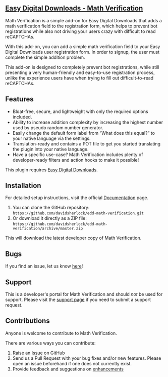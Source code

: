 ## [Easy Digital Downloads - Math Verification](https://sellcomet.com/downloads/math-verification/)

Math Verification is a simple add-on for Easy Digital Downloads that adds a math verification field to the registration form, which helps to prevent bot registrations while also not driving your users crazy with difficult to read reCAPTCHAs.

With this add-on, you can add a simple math verification field to your Easy Digital Downloads user registration form. In order to signup, the user must complete the simple addition problem.

This add-on is designed to completely prevent bot registrations, while still presenting a very human-friendly and easy-to-use registration process, unlike the experience users have when trying to fill out difficult-to-read reCAPTCHAs.

## Features

* Bloat-free, secure, and lightweight with only the required options included.
* Ability to increase addition complexity by increasing the highest number used by pseudo random number generator.
* Easily change the default form label from “What does this equal?” to your native language via the settings.
* Translation-ready and contains a POT file to get you started translating the plugin into your native language.
* Have a specific use-case? Math Verification includes plenty of developer-ready filters and action hooks to make it possible!

This plugin requires [Easy Digital Downloads](http://wordpress.org/extend/plugins/easy-digital-downloads/).

## Installation

For detailed setup instructions, visit the official [Documentation](https://sellcomet.com) page.

1. You can clone the GitHub repository: `https://github.com/davidsherlock/edd-math-verification.git`
2. Or download it directly as a ZIP file: `https://github.com/davidsherlock/edd-math-verification/archive/master.zip`

This will download the latest developer copy of Math Verification.

## Bugs
If you find an issue, let us know [here](https://github.com/davidsherlock/edd-math-verification/issues?state=open)!

## Support
This is a developer's portal for Math Verification and should _not_ be used for support. Please visit the [support page](https://sellcomet.com/contact/) if you need to submit a support request.

## Contributions
Anyone is welcome to contribute to Math Verification.

There are various ways you can contribute:

1. Raise an [Issue](https://github.com/davidsherlock/edd-math-verification/issues) on GitHub
2. Send us a Pull Request with your bug fixes and/or new features. Please open an issue beforehand if one does not currently exist.
3. Provide feedback and suggestions on [enhancements](https://github.com/davidsherlock/edd-math-verification/issues?direction=desc&labels=Enhancement&page=1&sort=created&state=open)
